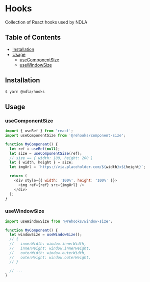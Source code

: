 # Hooks

Collection of React hooks used by NDLA

## Table of Contents

- [Installation](#installation)
- [Usage](#usage)
  - [useComponentSize](#useComponentSize)
  - [useWindowSize](#useWindowSize)

## Installation

```sh
$ yarn @ndla/hooks
```

## Usage

### useComponentSize

```js
import { useRef } from 'react';
import useComponentSize from '@rehooks/component-size';

function MyComponent() {
  let ref = useRef(null);
  let size = useComponentSize(ref);
  // size == { width: 100, height: 200 }
  let { width, height } = size;
  let imgUrl = `https://via.placeholder.com/${width}x${height}`;

  return (
    <div style={{ width: '100%', height: '100%' }}>
      <img ref={ref} src={imgUrl} />
    </div>
  );
}
```

### useWindowSize

```js
import useWindowSize from '@rehooks/window-size';

function MyComponent() {
  let windowSize = useWindowSize();
  // {
  //   innerWidth: window.innerWidth,
  //   innerHeight: window.innerHeight,
  //   outerWidth: window.outerWidth,
  //   outerHeight: window.outerHeight,
  // }

  // ...
}
```
